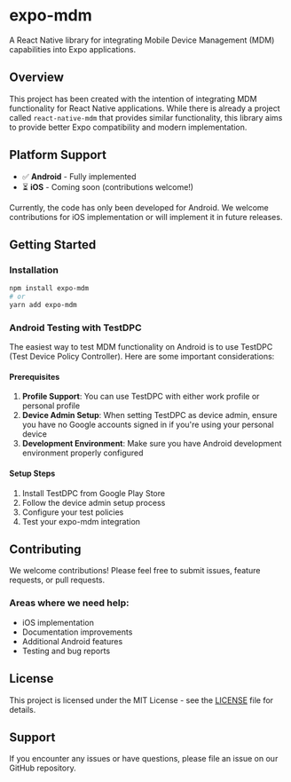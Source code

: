# expo-mdm

A React Native library for integrating Mobile Device Management (MDM) capabilities into Expo applications.

## Overview

This project has been created with the intention of integrating MDM functionality for React Native applications. While there is already a project called `react-native-mdm` that provides similar functionality, this library aims to provide better Expo compatibility and modern implementation.

## Platform Support

- ✅ **Android** - Fully implemented
- ⏳ **iOS** - Coming soon (contributions welcome!)

Currently, the code has only been developed for Android. We welcome contributions for iOS implementation or will implement it in future releases.

## Getting Started

### Installation

```bash
npm install expo-mdm
# or
yarn add expo-mdm
```

### Android Testing with TestDPC

The easiest way to test MDM functionality on Android is to use TestDPC (Test Device Policy Controller). Here are some important considerations:

#### Prerequisites

1. **Profile Support**: You can use TestDPC with either work profile or personal profile
2. **Device Admin Setup**: When setting TestDPC as device admin, ensure you have no Google accounts signed in if you're using your personal device
3. **Development Environment**: Make sure you have Android development environment properly configured

#### Setup Steps

1. Install TestDPC from Google Play Store
2. Follow the device admin setup process
3. Configure your test policies
4. Test your expo-mdm integration

## Contributing

We welcome contributions! Please feel free to submit issues, feature requests, or pull requests.

### Areas where we need help:
- iOS implementation
- Documentation improvements
- Additional Android features
- Testing and bug reports

## License

This project is licensed under the MIT License - see the [LICENSE](LICENSE) file for details.

## Support

If you encounter any issues or have questions, please file an issue on our GitHub repository.